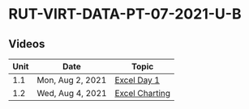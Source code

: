 # RUT-VIRT-DATA-PT-07-2021-U-B

## Videos


Unit	|Date	|Topic				|
-------|------|---------------|
|1.1| Mon, Aug  2, 2021 | [Excel Day 1](https://zoom.us/rec/share/_1tJANarjpw0K4JVFaEtSFQph20WjQxTefKH8cOdvj82L1Z6DCm30VwK7M2VHjIo.ruNaKIIkfWe1_fVG)
|1.2| Wed, Aug  4, 2021 | [Excel Charting](https://zoom.us/rec/share/IfznCOUk3yOTsVCUb35WpBNznRONyu-9vI_uyzQaH5zsHd2sD1qZU0xj_RJtdbiy.brmujhNzL1it4Twu)

